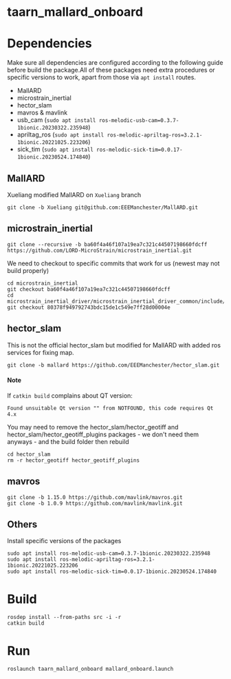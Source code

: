 # taarn_mallard_onboard

# Dependencies

Make sure all dependencies are configured according to the following guide before build the package.All of these packages need extra procedures or specific versions to work, apart from those via `apt install` routes.
- MallARD
- microstrain_inertial
- hector_slam
- mavros & mavlink
- usb_cam (`sudo apt install ros-melodic-usb-cam=0.3.7-1bionic.20230322.235948`)
- apriltag_ros (`sudo apt install ros-melodic-apriltag-ros=3.2.1-1bionic.20221025.223206`)
- sick_tim (`sudo apt install ros-melodic-sick-tim=0.0.17-1bionic.20230524.174840`)

## MallARD
Xueliang modified MallARD on `Xueliang` branch
```
git clone -b Xueliang git@github.com:EEEManchester/MallARD.git
```
## microstrain_inertial
```
git clone --recursive -b ba60f4a46f107a19ea7c321c44507198660fdcff https://github.com/LORD-MicroStrain/microstrain_inertial.git
```
We need to checkout to specific commits that work for us (newest may not build properly)
```
cd microstrain_inertial
git checkout ba60f4a46f107a19ea7c321c44507198660fdcff
cd microstrain_inertial_driver/microstrain_inertial_driver_common/include/microstrain_inertial_driver_common
git checkout 80378f949792743bdc15de1c549e7ff28d00004e
```
## hector_slam
This is not the official hector_slam but modified for MallARD with added ros services for fixing map.
```
git clone -b mallard https://github.com/EEEManchester/hector_slam.git
```
#### Note
If `catkin build` complains about QT version:
```
Found unsuitable Qt version "" from NOTFOUND, this code requires Qt 4.x
```
You may need to remove the hector_slam/hector_geotiff and hector_slam/hector_geotiff_plugins packages - we don't need them anyways - and the build folder then rebuild
```
cd hector_slam
rm -r hector_geotiff hector_geotiff_plugins
```

## mavros
```
git clone -b 1.15.0 https://github.com/mavlink/mavros.git
git clone -b 1.0.9 https://github.com/mavlink/mavlink.git
```

## Others
Install specific versions of the packages
```
sudo apt install ros-melodic-usb-cam=0.3.7-1bionic.20230322.235948
sudo apt install ros-melodic-apriltag-ros=3.2.1-1bionic.20221025.223206
sudo apt install ros-melodic-sick-tim=0.0.17-1bionic.20230524.174840
```

# Build
```
rosdep install --from-paths src -i -r
catkin build
```

# Run
```
roslaunch taarn_mallard_onboard mallard_onboard.launch
```
